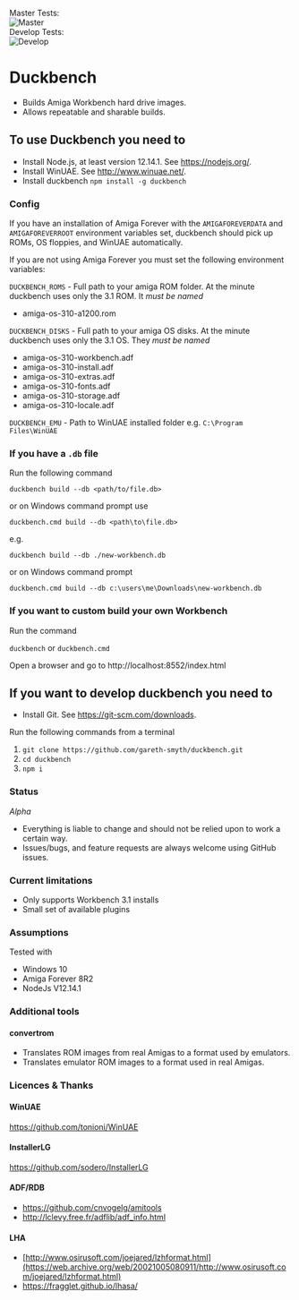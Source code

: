 Master Tests:  
![Master](https://github.com/gareth-smyth/duckbench/workflows/Test/badge.svg?branch=master)  
Develop Tests:   
![Develop](https://github.com/gareth-smyth/duckbench/workflows/Test/badge.svg?branch=develop)  

# Duckbench
 * Builds Amiga Workbench hard drive images. 
 * Allows repeatable and sharable builds.

## To use Duckbench you need to
* Install Node.js, at least version 12.14.1.  See https://nodejs.org/.
* Install WinUAE. See http://www.winuae.net/.
* Install duckbench `npm install -g duckbench`

### Config
If you have an installation of Amiga Forever with the `AMIGAFOREVERDATA` and `AMIGAFOREVERROOT` environment
variables set, duckbench should pick up ROMs, OS floppies, and WinUAE automatically.

If you are not using Amiga Forever you must set the following environment variables:

`DUCKBENCH_ROMS` - Full path to your amiga ROM folder.  At the minute duckbench uses only the 3.1 ROM. It *must be named* 
* amiga-os-310-a1200.rom
  
`DUCKBENCH_DISKS` - Full path to your amiga OS disks.  At the minute duckbench uses only the 3.1 OS. They *must be named* 
* amiga-os-310-workbench.adf
* amiga-os-310-install.adf
* amiga-os-310-extras.adf
* amiga-os-310-fonts.adf
* amiga-os-310-storage.adf
* amiga-os-310-locale.adf
  
`DUCKBENCH_EMU` -  Path to WinUAE installed folder e.g. `C:\Program Files\WinUAE`

### If you have a `.db` file
Run the following command

`duckbench build --db <path/to/file.db>` 

or on Windows command prompt use

`duckbench.cmd build --db <path\to\file.db>`
 
e.g. 

`duckbench build --db ./new-workbench.db`

or on Windows command prompt

`duckbench.cmd build --db c:\users\me\Downloads\new-workbench.db`

### If you want to custom build your own Workbench
Run the command
 
`duckbench` or `duckbench.cmd`

Open a browser and go to http://localhost:8552/index.html


## If you want to develop duckbench you need to 
* Install Git.  See https://git-scm.com/downloads.

Run the following commands from a terminal
1. `git clone https://github.com/gareth-smyth/duckbench.git`
2. `cd duckbench`
3. `npm i`

### Status
*Alpha*  
* Everything is liable to change and should not be relied upon to work a certain way.  
* Issues/bugs, and feature requests are always welcome using GitHub issues.

### Current limitations
* Only supports Workbench 3.1 installs
* Small set of available plugins

### Assumptions
Tested with
- Windows 10
- Amiga Forever 8R2
- NodeJs V12.14.1

### Additional tools
#### convertrom
 * Translates ROM images from real Amigas to a format used by emulators.
 * Translates emulator ROM images to a format used in real Amigas. 

### Licences & Thanks

#### WinUAE
https://github.com/tonioni/WinUAE

#### InstallerLG
https://github.com/sodero/InstallerLG

#### ADF/RDB
* https://github.com/cnvogelg/amitools
* http://lclevy.free.fr/adflib/adf_info.html

#### LHA
* [http://www.osirusoft.com/joejared/lzhformat.html](https://web.archive.org/web/20021005080911/http://www.osirusoft.com/joejared/lzhformat.html)
* https://fragglet.github.io/lhasa/
